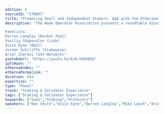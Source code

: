 ```yaml
---
edition: 6
sourceId: "STRWX7"
title: "Promoting Small and Independent Stakers: Q&A with the Ethereum Staking Protocols"
description: "The Node Operator Association presents a roundtable discussion on promoting small and independent professional stakers. Topics include operator qualifications, application processes, costs, risks, each platform's unique advantages, and their vision for the future of Ethereum staking.

Panelists: 
Darren Langley (Rocket Pool)
Vasiliy Shapovalov (Lido)
Oisin Kyne (Obol)
Jordan Sutcliffe (Stakewise)
Ariel Zimroni (SSV Network)"
youtubeUrl: "https://youtu.be/Exh-hQOV8kE"
ipfsHash: ""
ethernaIndex: ""
ethernaPermalink: ""
duration: 694
expertise: ""
type: "Panel"
track: "Staking & Validator Experience"
tags: ["Staking & Validator Experience"]
keywords: ["SaaS","Staking","Protocols"]
speakers: ["Ken Smith","Oisín Kyne","Darren Langley","Mike Leach","Ariel Zimroni","Jordan Sutcliffe","Vasiliy Shapovalov"]
---
```


